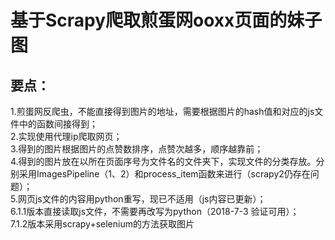 基于Scrapy爬取煎蛋网ooxx页面的妹子图
===
要点：
---
1.煎蛋网反爬虫，不能直接得到图片的地址，需要根据图片的hash值和对应的js文件中的函数间接得到；<br>
2.实现使用代理ip爬取网页；<br>
3.得到的图片根据图片的点赞数排序，点赞次越多，顺序越靠前；<br>
4.得到的图片放在以所在页面序号为文件名的文件夹下，实现文件的分类存放。分别采用ImagesPipeline（1、2）和process_item函数来进行（scrapy2仍存在问题）；<br>
5.网页js文件的内容用python重写，现已不适用（js内容已更新）；<br>
6.1.1版本直接读取js文件，不需要再改写为python（2018-7-3 验证可用）；<br>
7.1.2版本采用scrapy+selenium的方法获取图片
